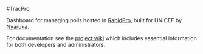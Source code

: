 #TracPro

Dashboard for managing polls hosted in [RapidPro](http://rapidpro.io), built for UNICEF by [Nyaruka](http://nyaruka.com).

For documentation see the [project wiki](https://github.com/rapidpro/tracpro/wiki) which includes essential information for both developers and administrators.
